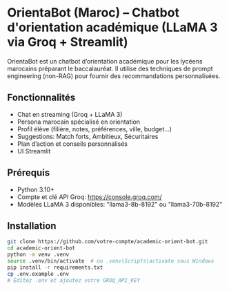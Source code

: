 # OrientaBot (Maroc) – Chatbot d'orientation académique (LLaMA 3 via Groq + Streamlit)

OrientaBot est un chatbot d’orientation académique pour les lycéens marocains préparant le baccalauréat.
Il utilise des techniques de prompt engineering (non-RAG) pour fournir des recommandations personnalisées.

## Fonctionnalités

- Chat en streaming (Groq + LLaMA 3)
- Persona marocain spécialisé en orientation
- Profil élève (filière, notes, préférences, ville, budget…)
- Suggestions: Match forts, Ambitieux, Sécuritaires
- Plan d’action et conseils personnalisés
- UI Streamlit

## Prérequis

- Python 3.10+
- Compte et clé API Groq: https://console.groq.com/
- Modèles LLaMA 3 disponibles: "llama3-8b-8192" ou "llama3-70b-8192"

## Installation

```bash
git clone https://github.com/votre-compte/academic-orient-bot.git
cd academic-orient-bot
python -m venv .venv
source .venv/bin/activate  # ou .venv\Scripts\activate sous Windows
pip install -r requirements.txt
cp .env.example .env
# Éditez .env et ajoutez votre GROQ_API_KEY
```
